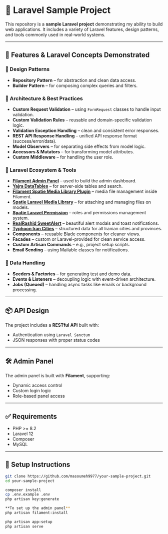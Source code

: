 # 🧰 Laravel Sample Project

This repository is a **sample Laravel project** demonstrating my ability to build web applications. It includes a variety of Laravel features, design patterns, and tools commonly used in real-world systems.

---

## 🚀 Features & Laravel Concepts Demonstrated

### 🧱 Design Patterns
- **Repository Pattern** – for abstraction and clean data access.
- **Builder Pattern** – for composing complex queries and filters.

### 📐 Architecture & Best Practices
- **Custom Request Validation** – using `FormRequest` classes to handle input validation.
- **Custom Validation Rules** – reusable and domain-specific validation logic.
- **Validation Exception Handling** – clean and consistent error responses.
- **REST API Response Handling** – unified API response format (success/error/data).
- **Model Observers** – for separating side effects from model logic.
- **Accessors & Mutators** – for transforming model attributes.
- **Custom Middleware** – for handling the user role.

### 🧩 Laravel Ecosystem & Tools
- **[Filament Admin Panel](https://filamentphp.com/)** – used to build the admin dashboard.
- **[Yajra DataTables](https://github.com/yajra/laravel-datatables)** – for server-side tables and search.
- **[Filament Spatie Media Library Plugin](https://filamentphp.com/plugins/spatie-laravel-media-library)** – media file management inside Filament.
- **[Spatie Laravel Media Library](https://spatie.be/docs/laravel-medialibrary)** – for attaching and managing files on models.
- **[Spatie Laravel Permission](https://spatie.be/docs/laravel-permission)** – roles and permissions management system.
- **[RealRashid SweetAlert](https://github.com/realrashid/sweet-alert)** – beautiful alert modals and toast notifications.
- **[Typhoon Iran Cities](https://github.com/salibhdr/typhoon-iran-cities)** – structured data for all Iranian cities and provinces.
- **Components** – reusable Blade components for cleaner views.
- **Facades** – custom or Laravel-provided for clean service access.
- **Custom Artisan Commands** – e.g., project setup scripts.
- **Email Sending** – using Mailable classes for notifications.

### 🧬 Data Handling
- **Seeders & Factories** – for generating test and demo data.
- **Events & Listeners** – decoupling logic with event-driven architecture.
- **Jobs (Queued)** – handling async tasks like emails or background processing.

---

## 📦 API Design

The project includes a **RESTful API** built with:
- Authentication using `Laravel Sanctum`
- JSON responses with proper status codes

---

## 🛠️ Admin Panel

The admin panel is built with **Filament**, supporting:
- Dynamic access control
- Custom login logic
- Role-based panel access

---

## ✅ Requirements

- PHP >= 8.2
- Laravel 12
- Composer
- MySQL

---

## 🧪 Setup Instructions

```bash
git clone https://github.com/masoumeh9977/your-sample-project.git
cd your-sample-project

composer install
cp .env.example .env
php artisan key:generate

**To set up the admin panel**
php artisan filament:install

php artisan app:setup
php artisan serve
